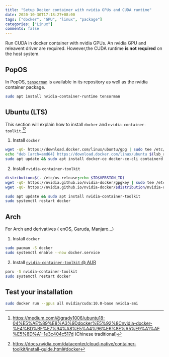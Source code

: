 ```yaml
---
title: "Setup Docker container with nvidia GPUs and CUDA runtime"
date: 2020-10-30T17:18:27+08:00
tags: ["docker", "GPU", "linux", "package"]
categories: ["Linux"]
comments: false
---
```


Run CUDA in docker container with nvidia GPUs. An nvidia GPU and releavent driver are required. However,the CUDA runtime **is not required** on the host system.

<!--more-->

## PopOS

In PopOS, [`tensorman`](https://github.com/pop-os/tensorman) is available in its repository as well as the nvidia container package.

```bash
sudo apt install nvidia-container-runtime tensorman
```

## Ubuntu (LTS)

This section will explain how to install `docker` and `nvidia-container-toolkit`.[^Grady Huang][^nvidia]

[^Grady Huang]: https://medium.com/@grady1006/ubuntu18-04%E5%AE%89%E8%A3%9Ddocker%E5%92%8Cnvidia-docker-%E4%BD%BF%E7%94%A8%E5%A4%96%E6%8E%A5%E9%A1%AF%E5%8D%A1-1e3c404c517d (Chinese traditional)
[^nvidia]: https://docs.nvidia.com/datacenter/cloud-native/container-toolkit/install-guide.html#docker

1. Install `docker`

```bash
wget -qO- https://download.docker.com/linux/ubuntu/gpg | sudo tee /etc/apt/trusted.gpg.d/docker.asc > /dev/null
echo "deb [arch=amd64] https://download.docker.com/linux/ubuntu $(lsb_release -cs) stable" | sudo tee /etc/apt/sources.list.d/docker.list > /dev/null
sudo apt update && sudo apt install docker-ce docker-ce-cli containerd.io
```

2. Install `nvidia-container-toolkit`

```bash
distribution=$(. /etc/os-release;echo $ID$VERSION_ID)
wget -qO- https://nvidia.github.io/nvidia-docker/gpgkey | sudo tee /etc/apt/trusted.gpg.d/nvidia-docker.asc > /dev/null
wget -qO- https://nvidia.github.io/nvidia-docker/$distribution/nvidia-docker.list | sudo tee /etc/apt/sources.list.d/nvidia-docker.list > /dev/null

sudo apt update && sudo apt install nvidia-container-toolkit
sudo systemctl restart docker
```

## Arch

For Arch and derivatives ( enOS, Garuda, Manjaro...)

1. Install `docker`

```bash
sudo pacman -S docker
sudo systemctl enable --now docker.service
```

2. Install [`nvidia-container-toolkit` @ AUR](https://aur.archlinux.org/packages/nvidia-container-toolkit/)

```bash
paru -S nvidia-container-toolkit
sudo systemctl restart docker
```

## Test your installation

```bash
sudo docker run --gpus all nvidia/cuda:10.0-base nvidia-smi
```
